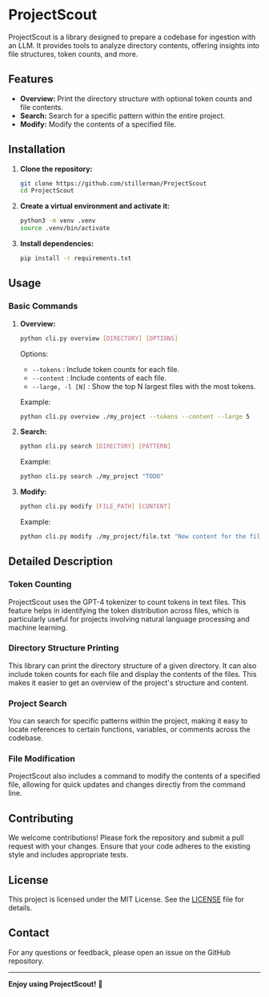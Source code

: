 # ProjectScout

ProjectScout is a library designed to prepare a codebase for ingestion with an LLM. It provides tools to analyze directory contents, offering insights into file structures, token counts, and more.

## Features

- **Overview:** Print the directory structure with optional token counts and file contents.
- **Search:** Search for a specific pattern within the entire project.
- **Modify:** Modify the contents of a specified file.

## Installation

1. **Clone the repository:**
    ```sh
    git clone https://github.com/stillerman/ProjectScout
    cd ProjectScout
    ```

2. **Create a virtual environment and activate it:**
    ```sh
    python3 -m venv .venv
    source .venv/bin/activate
    ```

3. **Install dependencies:**
    ```sh
    pip install -r requirements.txt
    ```

## Usage

### Basic Commands

1. **Overview:**
    ```sh
    python cli.py overview [DIRECTORY] [OPTIONS]
    ```
    Options:
    - `--tokens` : Include token counts for each file.
    - `--content` : Include contents of each file.
    - `--large, -l [N]` : Show the top N largest files with the most tokens.
    
    Example:
    ```sh
    python cli.py overview ./my_project --tokens --content --large 5
    ```

2. **Search:**
    ```sh
    python cli.py search [DIRECTORY] [PATTERN]
    ```

    Example:
    ```sh
    python cli.py search ./my_project "TODO"
    ```

3. **Modify:**
    ```sh
    python cli.py modify [FILE_PATH] [CONTENT]
    ```

    Example:
    ```sh
    python cli.py modify ./my_project/file.txt "New content for the file."
    ```

## Detailed Description

### Token Counting
ProjectScout uses the GPT-4 tokenizer to count tokens in text files. This feature helps in identifying the token distribution across files, which is particularly useful for projects involving natural language processing and machine learning.

### Directory Structure Printing
This library can print the directory structure of a given directory. It can also include token counts for each file and display the contents of the files. This makes it easier to get an overview of the project's structure and content.

### Project Search
You can search for specific patterns within the project, making it easy to locate references to certain functions, variables, or comments across the codebase.

### File Modification
ProjectScout also includes a command to modify the contents of a specified file, allowing for quick updates and changes directly from the command line.

## Contributing
We welcome contributions! Please fork the repository and submit a pull request with your changes. Ensure that your code adheres to the existing style and includes appropriate tests.

## License
This project is licensed under the MIT License. See the [LICENSE](LICENSE) file for details.

## Contact
For any questions or feedback, please open an issue on the GitHub repository.

---

**Enjoy using ProjectScout!** 🚀